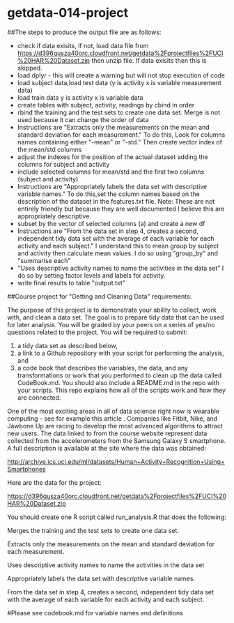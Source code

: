 # getdata-014-project

##The steps to produce the output file are as follows:
* check if data exisits, if not, load data file from https://d396qusza40orc.cloudfront.net/getdata%2Fprojectfiles%2FUCI%20HAR%20Dataset.zip then unzip file. If data exisits then this is skipped.
* load dplyr - this will create a warning but will not stop execution of code
* load subject data,load test data (y is activity x is variable measurement data)
* load train data y is activity x is variable data
* create tables with subject, activity, readings by cbind in order
* rbind the training and the test sets to create one data set. Merge is not used because it can change the order of data
* Instructions are "Extracts only the measurements on the mean and standard deviation for each measurement." To do this, Look for columns names containing either "-mean" or "-std." Then create vector index of the mean/std columns 
* adjust the indexes for the position of the actual dataset adding the columns for subject and activity
* include selected columns for mean/std and the first two columns (subject and activity)
* Instructions are "Appropriately labels the data set with descriptive variable names."  To do this,set the column names based on the description of the dataset in the features.txt file. Note: These are not entirely friendly but because they are well documented I believe this are appropriately descriptive.
* subset by the vector of selected columns (a) and create a new df
* Instructions are "From the data set in step 4, creates a second, independent tidy data set with the average of each variable for each activity and each subject." I understand this to mean group by subject and activity then calculate mean values. I do so using "group_by" and "summarise each"
* "Uses descriptive activity names to name the activities in the data set" I do so by setting factor levels and labels for activity.
* write final results to table "output.txt"  


##Course project for "Getting and Cleaning Data" requirements:

The purpose of this project is to demonstrate your ability to collect, work with, and clean a data set. The goal is to prepare tidy data that can be used for later analysis. You will be graded by your peers on a series of yes/no questions related to the project. You will be required to submit: 

1) a tidy data set as described below, 
2) a link to a Github repository with your script for performing the analysis, and 
3) a code book that describes the variables, the data, and any transformations or work that you performed to clean up the data called CodeBook.md. You should also include a README.md in the repo with your scripts. 
This repo explains how all of the scripts work and how they are connected.  

One of the most exciting areas in all of data science right now is wearable computing - see for example this article . Companies like Fitbit, Nike, and Jawbone Up are racing to develop the most advanced algorithms to attract new users. The data linked to from the course website represent data collected from the accelerometers from the Samsung Galaxy S smartphone. A full description is available at the site where the data was obtained: 

http://archive.ics.uci.edu/ml/datasets/Human+Activity+Recognition+Using+Smartphones 

Here are the data for the project: 

https://d396qusza40orc.cloudfront.net/getdata%2Fprojectfiles%2FUCI%20HAR%20Dataset.zip 

 You should create one R script called run_analysis.R that does the following:
 
Merges the training and the test sets to create one data set.

Extracts only the measurements on the mean and standard deviation for each measurement. 

Uses descriptive activity names to name the activities in the data set

Appropriately labels the data set with descriptive variable names. 

From the data set in step 4, creates a second, independent tidy data set with the average of each variable for each activity and each subject.


#Please see codebook.md for variable names and definitions

